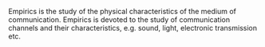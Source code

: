 Empirics is the study of the physical characteristics of the medium of communication. Empirics is devoted to the study of communication channels and their characteristics, e.g. sound, light, electronic transmission etc.